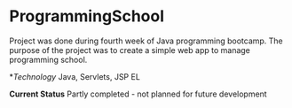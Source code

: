 # ProgrammingSchool
Project was done during fourth week of Java programming bootcamp. The purpose of the project was to create a simple web app to manage programming school.

**Technology*
Java, Servlets, JSP EL

**Current Status**
Partly completed - not planned for future development



